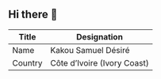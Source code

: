 ## Hi there 👋

<!--
**SAMVELKA01/SAMVELKA01** is a ✨ _special_ ✨ repository because its `README.md` (this file) appears on your GitHub profile.

Here are some ideas to get you started:

- 🔭 I’m currently working on ...
- 🌱 I’m currently learning ...
- 👯 I’m looking to collaborate on ...
- 🤔 I’m looking for help with ...
- 💬 Ask me about ...
- 📫 How to reach me: ...
- 😄 Pronouns: ...
- ⚡ Fun fact: ...
-->

| Title         | Designation                                         |
|---------------|-----------------------------------------------------|
| Name          | Kakou Samuel Désiré                                 |
| Country       | Côte d’Ivoire (Ivory Coast)                         |
